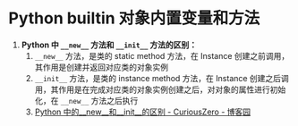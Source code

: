 # Python builtin 对象内置变量和方法

1. **Python 中 `__new__` 方法和 `__init__` 方法的区别：**
	1. `__new__` 方法，是类的 static method 方法，在 Instance 创建之前调用，其作用是创建并返回对应类的对象实例
	2. `__init__` 方法，是类的 instance method 方法，在 Instance 创建之后调用，其作用是在完成对应类的对象实例创建之后，对对象的属性进行初始化，在 `__new__` 方法之后执行
	3. [Python 中的\_\_new\_\_和\_\_init\_\_的区别 - CuriousZero - 博客园](https://www.cnblogs.com/shenxiaolin/p/9307496.html)